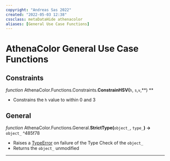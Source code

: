 ```yaml
---
copyright: "Andreas Sas 2022"
created: "2022-05-03 12:38"
cssclass: metaDataHide athenacolor
aliases: [General Use Case Functions]
---
```

# AthenaColor General Use Case Functions
## Constraints
*function* AthenaColor.Functions.Constraints.**ConstrainHSV(**`h`, `s`,`v`,**) **
- Constrains the `h` value to within 0 and 3

## General
*function* AthenaColor.Functions.General.**StrictType(**`object_`, `type_`**) ->** `object_` ^485f78
- Raises a [TypeError](https://docs.python.org/3/library/exceptions.html#TypeError) on failure of the Type Check of the `object_`
- Returns the `object_` unmodified

---
